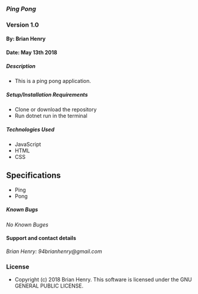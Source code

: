 ### _Ping Pong_
### Version 1.0
#### By: Brian Henry
#### Date: May 13th 2018

##### Description
* This is a ping pong application.

##### Setup/Installation Requirements
* Clone or download the repository
* Run dotnet run in the terminal

##### Technologies Used
* JavaScript
* HTML
* CSS

## Specifications
* Ping
* Pong

##### Known Bugs
_No Known Buges_

#### Support and contact details
_Brian Henry: 94brianhenry@gmail.com_

### License
* Copyright (c) 2018 Brian Henry.
This software is licensed under the GNU GENERAL PUBLIC LICENSE.
